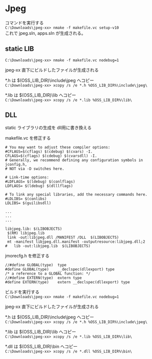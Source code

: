 # Jpeg

コマンドを実行する  
```C:\Downloads\jpeg-xx> nmake -f makefile.vc setup-v10```  
これで jpeg.sIn, apps.sIn が生成される。  

## static LIB
```C:\Downloads\jpeg-xx> nmake -f makefile.vc nodebug=1```  

jpeg-xx 直下にビルドしたファイルが生成される

\*.h は $(OSS_LIB_DIR)\include\jpeg へコピー  
```C:\Downloads\jpeg-xx> xcopy /s /e *.h %OSS_LIB_DIR%\include\jpeg\```  

\*.lib は $(OSS_LIB_DIR)\lib へコピー  
```C:\Downloads\jpeg-xx> xcopy /s /e *.lib %OSS_LIB_DIR%\lib\```  

## DLL
static ライブラリの生成を dll用に書き換える  

makefile.vc を修正する
```
# You may want to adjust these compiler options:
#CFLAGS=$(cflags) $(cdebug) $(cvars) -I.
CFLAGS=$(cflags) $(cdebug) $(cvarsdll) -I.
# Generally, we recommend defining any configuration symbols in jconfig.h,
# NOT via -D switches here.

# Link-time options:
#LDFLAGS= $(ldebug) $(conlflags)
LDFLAGS= $(ldebug) $(dlllflags)

# To link any special libraries, add the necessary commands here.
#LDLIBS= $(conlibs)
LDLIBS= $(guilibsdll)

...
...
...

libjpeg.lib: $(LIBOBJECTS)
 $(RM) libjpeg.lib
 link -out:libjpeg.dll /MANIFEST /DLL  $(LIBOBJECTS)
 mt -manifest libjpeg.dll.manifest -outputresource:libjpeg.dll;2
#   lib -out:libjpeg.lib  $(LIBOBJECTS)
```

jmorecfg.h を修正する

```
//#define GLOBAL(type)  type
#define GLOBAL(type)    __declspec(dllexport) type
/* a reference to a GLOBAL function: */
//#define EXTERN(type)  extern type
#define EXTERN(type)    extern __declspec(dllexport) type
```  

ビルドを実行する  
```C:\Downloads\jpeg-xx> nmake -f makefile.vc nodebug=1```  

jpeg-xx 直下にビルドしたファイルが生成される

\*.h は $(OSS_LIB_DIR)\include\jpeg へコピー  
```C:\Downloads\jpeg-xx> xcopy /s /e *.h %OSS_LIB_DIR%\include\jpeg\```  

\*.lib は $(OSS_LIB_DIR)\lib へコピー  
```C:\Downloads\jpeg-xx> xcopy /s /e *.lib %OSS_LIB_DIR%\lib\```  

\*.dll は $(OSS_LIB_DIR)\bin へコピー  
```C:\Downloads\jpeg-xx> xcopy /s /e *.dll %OSS_LIB_DIR%\bin\```

